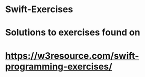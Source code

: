 # Swift-Exercises
# Solutions to exercises found on 
#    https://w3resource.com/swift-programming-exercises/
